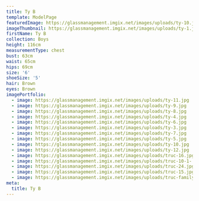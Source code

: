 ```yaml
---
title: Ty B
template: ModelPage
featuredImage: https://glassmanagement.imgix.net/images/uploads/ty-10.jpg
imageThumbnail: https://glassmanagement.imgix.net/images/uploads/ty-1.jpg
firstName: Ty B
collection: Boys
height: 116cm
measurementType: chest
bust: 63cm
waist: 65cm
hips: 69cm
size: '6'
shoeSize: '5'
hair: Brown
eyes: Brown
imagePortfolio:
  - image: https://glassmanagement.imgix.net/images/uploads/ty-11.jpg
  - image: https://glassmanagement.imgix.net/images/uploads/ty-9.jpg
  - image: https://glassmanagement.imgix.net/images/uploads/ty-8.jpg
  - image: https://glassmanagement.imgix.net/images/uploads/ty-4.jpg
  - image: https://glassmanagement.imgix.net/images/uploads/ty-6.jpg
  - image: https://glassmanagement.imgix.net/images/uploads/ty-3.jpg
  - image: https://glassmanagement.imgix.net/images/uploads/ty-7.jpg
  - image: https://glassmanagement.imgix.net/images/uploads/ty-5.jpg
  - image: https://glassmanagement.imgix.net/images/uploads/ty-10.jpg
  - image: https://glassmanagement.imgix.net/images/uploads/ty-12.jpg
  - image: https://glassmanagement.imgix.net/images/uploads/truc-16.jpg
  - image: https://glassmanagement.imgix.net/images/uploads/truc-10-1-.jpg
  - image: https://glassmanagement.imgix.net/images/uploads/truc-24.jpg
  - image: https://glassmanagement.imgix.net/images/uploads/truc-15.jpg
  - image: https://glassmanagement.imgix.net/images/uploads/truc-family-3.jpg
meta:
  title: Ty B
---
```


